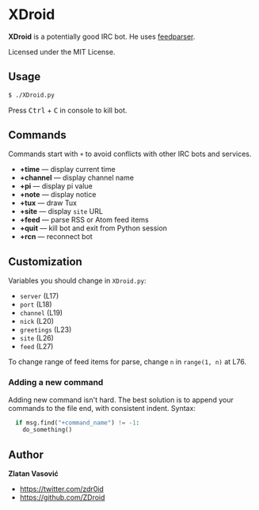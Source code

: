 # XDroid

**XDroid** is a potentially good IRC bot. He uses
[feedparser](http://code.google.com/p/feedparser/).

Licensed under the MIT License.

## Usage

```bash
$ ./XDroid.py
```

Press <kbd>Ctrl</kbd> + <kbd>C</kbd> in console to kill bot.

## Commands

Commands start with `+` to avoid conflicts with other IRC bots and services.

* **+time** — display current time
* **+channel** — display channel name
* **+pi** — display pi value
* **+note** — display notice
* **+tux** — draw Tux
* **+site** — display `site` URL
* **+feed** — parse RSS or Atom feed items
* **+quit** — kill bot and exit from Python session
* **+rcn** — reconnect bot

## Customization

Variables you should change in `XDroid.py`:

* `server` (L17)
* `port` (L18)
* `channel` (L19)
* `nick` (L20)
* `greetings` (L23)
* `site` (L26)
* `feed` (L27)

To change range of feed items for parse, change `n` in `range(1, n)` at L76.

### Adding a new command

Adding new command isn't hard. The best solution is to append your commands to
the file end, with consistent indent. Syntax:

```python
  if msg.find("+command_name") != -1:
    do_something()
```

## Author

**Zlatan Vasović**

* <https://twitter.com/zdr0id>
* <https://github.com/ZDroid>